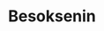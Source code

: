 ---
layout: inner
title: Besoksenin
posttype: work
category: Brand Identity
projectdate: February 2017
thumbnail: besoksenin-thumb.jpg
---